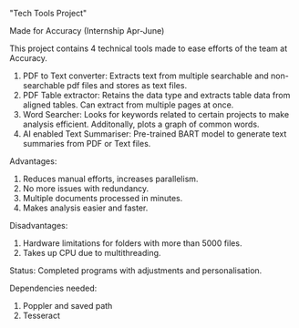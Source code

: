 "Tech Tools Project"

Made for Accuracy (Internship Apr-June)

This project contains 4 technical tools made to ease efforts of the team at Accuracy.

1) PDF to Text converter: Extracts text from multiple searchable and non-searchable pdf files and stores as text files.
2) PDF Table extractor: Retains the data type and extracts table data from aligned tables. Can extract from multiple pages at once.
3) Word Searcher: Looks for keywords related to certain projects to make analysis efficient. Additonally, plots a graph of common words.
4) AI enabled Text Summariser: Pre-trained BART model to generate text summaries from PDF or Text files.

Advantages:
1) Reduces manual efforts, increases parallelism.
2) No more issues with redundancy.
3) Multiple documents processed in minutes.
4) Makes analysis easier and faster.

Disadvantages:
1) Hardware limitations for folders with more than 5000 files.
2) Takes up CPU due to multithreading.

Status:
Completed programs with adjustments and personalisation.

Dependencies needed:
1) Poppler and saved path
2) Tesseract